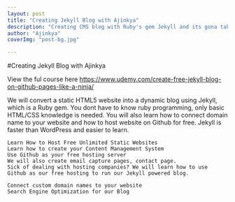 ```yaml
---
layout: post
title: "Creating Jekyll Blog with Ajinkya"
description: "Creating CMS blog with Ruby's gem Jekyll and its gona take the world."
author: "Ajinkya"
coverImg: "post-bg.jpg"

---
```


#Creating Jekyll Blog with Ajinkya

View the ful course here https://www.udemy.com/create-free-jekyll-blog-on-github-pages-like-a-ninja/


We will convert a static HTML5 website into a dynamic blog using Jekyll, which is a Ruby gem. You dont have to know ruby programming, only basic HTML/CSS knowledge is needed. You will also learn how to connect domain name to your website and how to host website on Github for free. Jekyll is faster than WordPress and easier to learn.

    Learn How to Host Free Unlimited Static Websites
    Learn how to create your Content Management System
    Use Github as your free hosting server
    We will also create email capture pages, contact page.
    Sick of dealing with hosting companies? We will learn how to use Github as our free hosting to run our Jekyll powered blog.

    Connect custom domain names to your website
    Search Engine Optimization for our Blog


